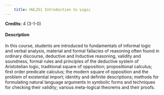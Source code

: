 ```yaml
---
    title: HUL251 Introduction to Logic
---
```

**Credits:** 4 (3-1-0)



#### Description 
In this course, students are introduced to fundamentals of informal logic and verbal analysis, material and formal fallacies of reasoning often found in ordinary discourse, deductive and Inductive reasoning, validity and soundness, formal rules and principles of the deductive system of Aristotelian logic, traditional square of opposition; propositional calculus; first order predicate calculus; the modern square of opposition and the problem of existential import; identity and definite descriptions; methods for formulating natural language arguments in symbolic forms and techniques for checking their validity; various meta-logical theorems and their proofs.